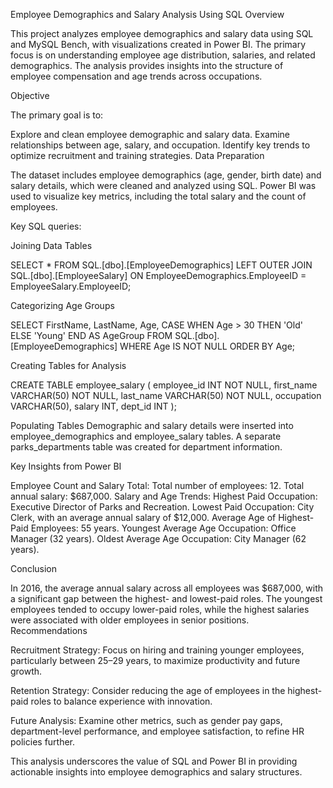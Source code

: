 Employee Demographics and Salary Analysis Using SQL
Overview

This project analyzes employee demographics and salary data using SQL and MySQL Bench, with visualizations created in Power BI. The primary focus is on understanding employee age distribution, salaries, and related demographics. The analysis provides insights into the structure of employee compensation and age trends across occupations.

Objective

The primary goal is to:

Explore and clean employee demographic and salary data.
Examine relationships between age, salary, and occupation.
Identify key trends to optimize recruitment and training strategies.
Data Preparation

The dataset includes employee demographics (age, gender, birth date) and salary details, which were cleaned and analyzed using SQL. Power BI was used to visualize key metrics, including the total salary and the count of employees.

Key SQL queries:

Joining Data Tables


SELECT * 
FROM SQL.[dbo].[EmployeeDemographics]
LEFT OUTER JOIN SQL.[dbo].[EmployeeSalary] 
ON EmployeeDemographics.EmployeeID = EmployeeSalary.EmployeeID;


Categorizing Age Groups

SELECT FirstName, LastName, Age, 
       CASE WHEN Age > 30 THEN 'Old' ELSE 'Young' END AS AgeGroup
FROM SQL.[dbo].[EmployeeDemographics]
WHERE Age IS NOT NULL
ORDER BY Age;


Creating Tables for Analysis

CREATE TABLE employee_salary (
    employee_id INT NOT NULL,
    first_name VARCHAR(50) NOT NULL,
    last_name VARCHAR(50) NOT NULL,
    occupation VARCHAR(50),
    salary INT,
    dept_id INT
);


Populating Tables
Demographic and salary details were inserted into employee_demographics and employee_salary tables. A separate parks_departments table was created for department information.

Key Insights from Power BI

Employee Count and Salary Total:
Total number of employees: 12.
Total annual salary: $687,000.
Salary and Age Trends:
Highest Paid Occupation: Executive Director of Parks and Recreation.
Lowest Paid Occupation: City Clerk, with an average annual salary of $12,000.
Average Age of Highest-Paid Employees: 55 years.
Youngest Average Age Occupation: Office Manager (32 years).
Oldest Average Age Occupation: City Manager (62 years).

Conclusion

In 2016, the average annual salary across all employees was $687,000, with a significant gap between the highest- and lowest-paid roles.
The youngest employees tended to occupy lower-paid roles, while the highest salaries were associated with older employees in senior positions.
Recommendations

Recruitment Strategy:
Focus on hiring and training younger employees, particularly between 25–29 years, to maximize productivity and future growth.

Retention Strategy:
Consider reducing the age of employees in the highest-paid roles to balance experience with innovation.

Future Analysis:
Examine other metrics, such as gender pay gaps, department-level performance, and employee satisfaction, to refine HR policies further.

This analysis underscores the value of SQL and Power BI in providing actionable insights into employee demographics and salary structures.





